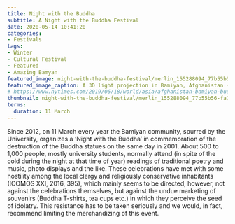 ```yaml
---
title: Night with the Buddha
subtitle: A Night with the Buddha Festival
date: 2020-05-14 10:41:20
categories:
- Festivals
tags:
- Winter
- Cultural Festival
- Featured
- Amazing Bamyan
featured_image: night-with-the-buddha-festival/merlin_155288094_77b55b56-fa18-4b6d-bde8-be6998a171be-superJumbo.jpg
featured_image_caption: A 3D light projection in Bamiyan, Afghanistan - Jim Huylebroek for The New York Times
# https://www.nytimes.com/2019/06/18/world/asia/afghanistan-bamiyan-buddhas.html
thumbnail: night-with-the-buddha-festival/merlin_155288094_77b55b56-fa18-4b6d-bde8-be6998a171be-superJumbo.jpg
terms:
  duration: 11 March
---
```

Since 2012, on 11 March every year the Bamiyan community, spurred by the University, organizes a ‘Night with the Buddha’ in commemoration of the destruction of the Buddha statues on the same day in 2001. About 500 to 1,000 people, mostly university students, normally attend (in spite of the cold during the night at that time of year) readings of traditional poetry and music, photo displays and the like. These celebrations have met with some hostility among the local clergy and religiously conservative inhabitants (ICOMOS XXI, 2016, 395), which mainly seems to be directed, however, not against the celebrations themselves, but against the undue marketing of souvenirs (Buddha T-shirts, tea cups etc.) in which they perceive the seed of idolatry. This resistance has to be taken seriously and we would, in fact, recommend limiting the merchandizing of this event.